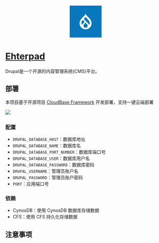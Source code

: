 <p align="center">
  <img height="100px" src="./logo.png" />
</p>

# [Ehterpad](https://github.com/ether/etherpad-lite)

Drupal是一个开源的内容管理系统(CMS)平台。

## 部署

本项目基于开源项目 [CloudBase Framework](https://github.com/Tencent/cloudbase-framework) 开发部署，支持一键云端部署

[![](https://main.qcloudimg.com/raw/67f5a389f1ac6f3b4d04c7256438e44f.svg)](https://console.cloud.tencent.com/tcb/env/index?action=CreateAndDeployCloudBaseProject&appUrl=https%3A%2F%2Fgithub.com%2FTencent-Cloud-Plugins%2FTencentCloudBase-Drupal&branch=master)
### 配置
- `DRUPAL_DATABASE_HOST`：数据库地址
- `DRUPAL_DATABASE_NAME`：数据库名
- `DRUPAL_DATABASE_PORT_NUMBER`：数据库端口号
- `DRUPAL_DATABASE_USER`：数据库用户名
- `DRUPAL_DATABASE_PASSWORD`：数据库密码
- `DRUPAL_USERNAME`：管理员账户名
- `DRUPAL_PASSWORD`：管理员账户密码
- `PORT`：应用端口号

### 依赖

- CynosDB：使用 CynosDB 数据库存储数据
- CFS：使用 CFS 持久化存储数据

## 注意事项

